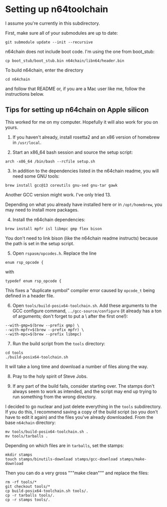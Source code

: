 # Setting up n64toolchain

I assume you're currently in this subdirectory.

First, make sure all of your submodules are up to date:
```
git submodule update --init --recursive
```
n64chain does not include boot code.  I'm using the one from boot_stub:
```
cp boot_stub/boot_stub.bin n64chain/libn64/header.bin
```
To build n64chain, enter the directory
```
cd n64chain
```
and follow that README or, if you are a Mac user like me, follow the instructions below.



## Tips for setting up n64chain on Apple silicon

This worked for me on my computer.  Hopefully it will also work for you on yours.

1. If you haven't already, install rosetta2 and an x86 version of homebrew in `/usr/local`.

2. Start an x86_64 bash session and source the setup script:
```
arch -x86_64 /bin/bash --rcfile setup.sh
```

3. In addition to the dependencies listed in the n64chain readme, you will need some GNU tools:
```
brew install gcc@13 coreutils gnu-sed gnu-tar gawk
```
Another GCC version might work.  I've only tried 13.

Depending on what you already have installed here or in `/opt/homebrew`, you may need to install more packages.

4. Install the n64chain dependencies:
```
brew install mpfr isl libmpc gmp flex bison
```
You don't need to link bison (like the n64chain readme instructs) because the path is set in the setup script.

5. Open `rspasm/opcodes.h`.  Replace the line
```
enum rsp_opcode {
```
with
```
typedef enum rsp_opcode {
```
This fixes a "duplicate symbol" compiler error caused by `opcode_t` being defined in a header file.

6. Open `tools/build-posix64-toolchain.sh`.  Add these arguments to the GCC configure command, `../gcc-source/configure` (it already has a ton of arguments; don't forget to put a \ after the first one!):
```
--with-gmp=$(brew --prefix gmp) \
--with-mpfr=$(brew --prefix mpfr) \
--with-mpc=$(brew --prefix libmpc)
```

7. Run the build script from the `tools` directory:
```
cd tools
./build-posix64-toolchain.sh
```
It will take a long time and download a number of files along the way.

8. Pray to the holy spirit of Steve Jobs.

9. If any part of the build fails, consider starting over.  The stamps don't always seem to work as intended, and the script may end up trying to run something from the wrong directory.

I decided to go nuclear and just delete everything in the `tools` subdirectory.  If you do this, I recommend saving a copy of the build script (so you don't have to edit it again) and the files you've already downloaded.  From the base `n64chain` directory:
```
mv tools/build-posix64-toolchain.sh .
mv tools/tarballs .
```
Depending on which files are in `tarballs`, set the stamps:
```
mkdir stamps
touch stamps/binutils-download stamps/gcc-download stamps/make-download
```
Then you can do a very gross """make clean""" and replace the files:
```
rm -rf tools/*
git checkout tools/*
cp build-posix64-toolchain.sh tools/.
cp -r tarballs tools/.
cp -r stamps tools/.
```
